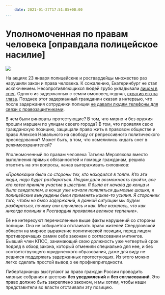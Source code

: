 ```yaml
---
    date: 2021-01-27T17:51:05+00:00
...
```


# Уполномоченная по правам человека [оправдала полицейское насилие]

![​](https://telegra.ph/file/c8e6d8b7dd1596e9b5311.jpg)

На акциях 23 января полицейские и росгвардейцы множество раз нарушили закон и права человека. К сожалению, Екатеринбург не стал исключением. Несопротивляющихся людей грубо укладывали [лицом в снег](https://static.ngs.ru/news/2021/99/preview/c263a5a06bb0461ab91bf4949604b8a221d29d0c4_710.JPG). Одного из задержанных с земли омоновец поднял, [схватив его за глаза](https://static.ngs.ru/news/2021/99/preview/1aebff7618e703ca8278a27dbe9180be21f8dfc9a_710.JPG). Позднее этот задержанный гражданин сказал в интервью, что после задержания сотрудники полиции [не давали людям телефоны для связи с правозащитниками](https://www.e1.ru/news/spool/news_id-69720526.html). 

В чем были виноваты протестующие? В том, что мирно и без оружия прошли маршем по улицам своего города? В том, что проявляя свою гражданскую позицию, защищали право жить в правовом обществе и право Алексея Навального на свободу от репрессивного политического преследования? Может быть, в том, что осмелились кидать снег в режимоохранителей?

Уполномоченный по правам человека Татьяна Мерзлякова вместо выполнения прямых обязанностей и помощи гражданам, решила ответить на эти вопросы, начав выгораживать силовиков: 

*«Провокации были со стороны тех, кто находился в толпе. Кто эти люди, надо будет разбираться. Людям дали возможность пройти, все кто хотел приняли участие в шествии. Я была от начала до конца и была свидетелем, в конце уже начали появляться дымовые шашки, и полицейские вынуждены были применять какие-то усилия. Я сторонник того, чтобы не было задержаний, в данной ситуации мы будем разбираться, почему они случились и как. Мне казалось, что как никогда полиция и Росгвардия проявляли великое терпение»*.

Её не интересуют перечисленные выше факты нарушений со стороны полиции. Она не собирается отстаивать право жителей Свердловской области на мирное выражение политической позиции, перед лицом противоречащих самим себе законам о согласовании митингов. Бывший член КПСС, занимающий свою должность уже четвертый срок подряд в обход закона, который отменили специально для нее, и без соответствующего юридического образования, даже для виду не решился поддержать задержанных протестующих. Из этого можно легко сделать простой вывод о ее профнепригодности.

Либертарианцы выступают за право граждан России проводить мирные собрания и шествия **без уведомлений** и **без согласований**. Это право должно быть закреплено законом, и мы хотим, чтобы наши представители во власти отстаивали эту позицию.
